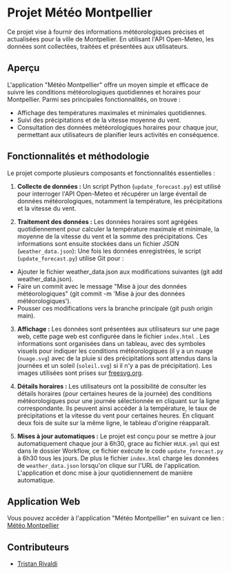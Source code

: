 # Projet Météo Montpellier

Ce projet vise à fournir des informations météorologiques précises et actualisées pour la ville de Montpellier. En utilisant l'API Open-Meteo, les données sont collectées, traitées et présentées 
aux utilisateurs.

## Aperçu

L'application "Météo Montpellier" offre un moyen simple et efficace de suivre les conditions météorologiques quotidiennes et horaires pour Montpellier. Parmi ses principales fonctionnalités, on 
trouve :

- Affichage des températures maximales et minimales quotidiennes.
- Suivi des précipitations et de la vitesse moyenne du vent.
- Consultation des données météorologiques horaires pour chaque jour, permettant aux utilisateurs de planifier leurs activités en conséquence.

## Fonctionnalités et méthodologie

Le projet comporte plusieurs composants et fonctionnalités essentielles :

1. **Collecte de données :** Un script Python (`update_forecast.py`) est utilisé pour interroger l'API Open-Meteo et récupérer un large éventail de données météorologiques, notamment la température, 
les précipitations et la vitesse du vent.

2. **Traitement des données :** Les données horaires sont agrégées quotidiennement pour calculer la température maximale et minimale, la moyenne de la vitesse du vent et la somme des précipitations. 
Ces informations sont ensuite stockées dans un fichier JSON (`weather_data.json`): Une fois les données enregistrées, le script (`update_forecast.py`) utilise Git pour :

- Ajouter le fichier weather_data.json aux modifications suivantes (git add weather_data.json).
- Faire un commit avec le message "Mise à jour des données météorologiques" (git commit -m 'Mise à jour des données météorologiques').
- Pousser ces modifications vers la branche principale (git push origin main).

3. **Affichage :** Les données sont présentées aux utilisateurs sur une page web, cette page web est configurée dans le fichier `index.html` . Les informations sont organisées dans un tableau, avec des symboles 
visuels pour indiquer les conditions météorologiques (il y a un nuage (`nuage.svg`) avec de la pluie si des précipitations sont attendus dans la journées et un soleil (`soleil.svg`) si il n'y a pas de précipitation). Les images utilisées sont prises sur [freesvg.org](https://freesvg.org).

4. **Détails horaires :** Les utilisateurs ont la possibilité de consulter les détails horaires (pour certaines heures de la journée) des conditions météorologiques pour une journée sélectionnée en cliquant sur la ligne correspondante. Ils peuvent ainsi accéder à la température, le taux de précipitations et la vitesse du vent pour certaines heures. En cliquant deux fois de suite sur la même ligne, le tableau d'origine réapparaît.

5. **Mises à jour automatiques :** Le projet est conçu pour se mettre à jour automatiquement chaque jour à 6h30, grace au fichier `HULK.yml` qui est dans le dossier Workflow, ce fichier exécute le code `update_forecast.py` à 6h30 tous les jours. De plus le fichier `index.html` charge les données de `weather_data.json` lorsqu'on clique sur l'URL de l'application. L'application et donc mise à jour quotidiennement de manière automatique. 

## Application Web

Vous pouvez accéder à l'application "Météo Montpellier" en suivant ce lien : [Météo Montpellier](https://tristanrivaldi.github.io/meteo/)

## Contributeurs

- [Tristan Rivaldi](mailto:rivaldi.tristan@orange.fr)


